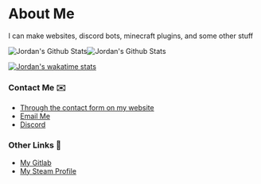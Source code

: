 # About Me

I can make websites, discord bots, minecraft plugins, and some other stuff

![Jordan's Github Stats](https://github-readme-stats.vercel.app/api?username=driedsponge&include_all_commits=true&hide_border=true&layout=compact&theme=dark&bg_color=0D1117)![Jordan's Github Stats](https://github-readme-stats.vercel.app/api/top-langs/?username=driedsponge&layout=compact&hide_border=true&theme=dark&langs_count=10&bg_color=0D1117)

[![Jordan's wakatime stats](https://github-readme-stats.vercel.app/api/wakatime?username=DriedSponge&theme=dark&bg_color=0D1117&hide_border=true)](https://wakatime.com/@DriedSponge)



### Contact Me ✉️
- [Through the contact form on my website](https://driedsponge.net/#contact-form)
- [Email Me](mailto:jordan@driedsponge.net)
- [Discord](https://discord.com/invite/YS4WZWG)

### Other Links 🔗
- [My Gitlab](https://gitlab.com/DriedSponge)
- [My Steam Profile](https://steamcommunity.com/id/driedsponge/)

